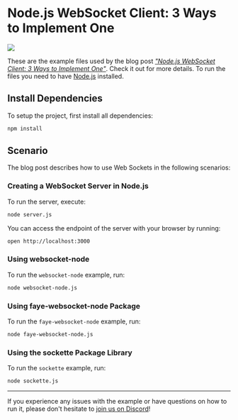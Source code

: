# Node.js WebSocket Client: 3 Ways to Implement One

[![](https://badgen.net/badge/Run%20this%20/README/5B3ADF?icon=https://runme.dev/img/logo.svg)](https://runme.dev/api/runme?repository=https://github.com/stateful/blog-examples.git&fileToOpen=node-streams/README.md)

These are the example files used by the blog post [*"Node.js WebSocket Client: 3 Ways to Implement One"*](https://stateful.com/blog/nodejs-websocket-client). Check it out for more details. To run the files you need to have [Node.js](https://nodejs.org/en/) installed.

## Install Dependencies

To setup the project, first install all dependencies:

```sh { background=true }
npm install
```

## Scenario

The blog post describes how to use Web Sockets in the following scenarios:

### Creating a WebSocket Server in Node.js

To run the server, execute:

```sh
node server.js
```

You can access the endpoint of the server with your browser by running:

```sh
open http://localhost:3000
```

### Using websocket-node

To run the `websocket-node` example, run:

```sh
node websocket-node.js
```

### Using faye-websocket-node Package

To run the `faye-websocket-node` example, run:

```sh
node faye-websocket-node.js
```

### Using the sockette Package Library

To run the `sockette` example, run:

```sh
node sockette.js
```

---

If you experience any issues with the example or have questions on how to run it, please don't hesitate to [join us on Discord](https://discord.com/invite/BQm8zRCBUY)!